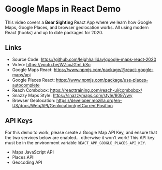 # Google Maps in React Demo

This video covers a **Bear Sighting** React App where we learn how Google Maps, Google Places, and browser geolocation works. All using modern React (hooks) and up to date packages for 2020.

## Links

- Source Code: https://github.com/leighhalliday/google-maps-react-2020
- Video: https://youtu.be/WZcxJGmLbSo
- Google Maps React: https://www.npmjs.com/package/@react-google-maps/api
- Google Places React: https://www.npmjs.com/package/use-places-autocomplete
- Reach Combobox: https://reacttraining.com/reach-ui/combobox/
- Snazzy Maps Style: https://snazzymaps.com/style/8097/wy
- Browser Geolocation: https://developer.mozilla.org/en-US/docs/Web/API/Geolocation/getCurrentPosition

## API Keys

For this demo to work, please create a Google Map API Key, and ensure that the two services below are enabled... otherwise it won't work! This API key must be in the environment variable `REACT_APP_GOOGLE_PLACES_API_KEY`.

- Maps JavaScript API
- Places API
- Geocoding API
